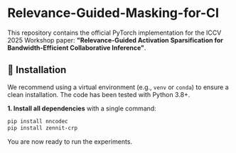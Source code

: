 # Relevance-Guided-Masking-for-CI

This repository contains the official PyTorch implementation for the ICCV 2025 Workshop paper: **"Relevance-Guided Activation Sparsification for Bandwidth-Efficient Collaborative Inference"**.

## 🚀 Installation

We recommend using a virtual environment (e.g., `venv` or `conda`) to ensure a clean installation. The code has been tested with Python 3.8+.


**1. Install all dependencies** with a single command:

```bash
pip install nncodec
pip install zennit-crp
```

You are now ready to run the experiments.
